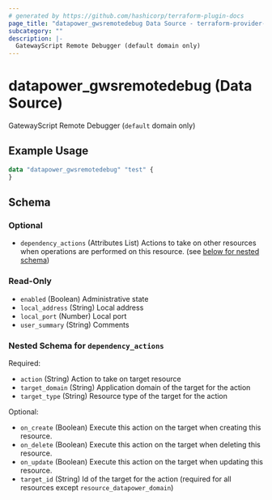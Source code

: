 ```yaml
---
# generated by https://github.com/hashicorp/terraform-plugin-docs
page_title: "datapower_gwsremotedebug Data Source - terraform-provider-datapower"
subcategory: ""
description: |-
  GatewayScript Remote Debugger (default domain only)
---
```


# datapower_gwsremotedebug (Data Source)

GatewayScript Remote Debugger (`default` domain only)

## Example Usage

```terraform
data "datapower_gwsremotedebug" "test" {
}
```

<!-- schema generated by tfplugindocs -->
## Schema

### Optional

- `dependency_actions` (Attributes List) Actions to take on other resources when operations are performed on this resource. (see [below for nested schema](#nestedatt--dependency_actions))

### Read-Only

- `enabled` (Boolean) Administrative state
- `local_address` (String) Local address
- `local_port` (Number) Local port
- `user_summary` (String) Comments

<a id="nestedatt--dependency_actions"></a>
### Nested Schema for `dependency_actions`

Required:

- `action` (String) Action to take on target resource
- `target_domain` (String) Application domain of the target for the action
- `target_type` (String) Resource type of the target for the action

Optional:

- `on_create` (Boolean) Execute this action on the target when creating this resource.
- `on_delete` (Boolean) Execute this action on the target when deleting this resource.
- `on_update` (Boolean) Execute this action on the target when updating this resource.
- `target_id` (String) Id of the target for the action (required for all resources except `resource_datapower_domain`)
